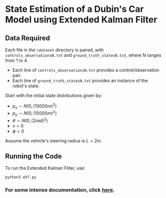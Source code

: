 # State Estimation of a Dubin's Car Model using Extended Kalman Filter

## Data Required

Each file in the `\dataset` directory is paired, with `controls_observationsN.txt` and `ground_truth_statesN.txt`, where $N$ ranges from 1 to 4.

- Each line of `controls_observationsN.txt` provides a control/observation pair.
- Each line of `ground_truth_statesN.txt` provides an instance of the robot's state.

Start with the initial state distributions given by:
- $p_x \sim N(0,(10000m)^2)$
- $p_y \sim N(0,(10000m)^2)$
- $\theta \sim N(0,(2rad)^2)$
- $v = 0$
- $\phi = 0$

Assume the vehicle's steering radius is $L = 2m$.

## Running the Code

To run the Extended Kalman Filter, use:
```bash
python3 ekf.py
```

### For some intense documentation, click [here](ashwath.net/kalman-filter).
